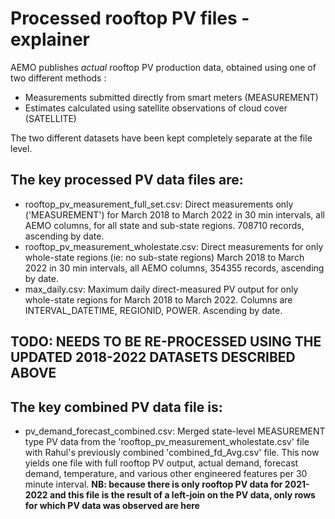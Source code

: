 # Processed rooftop PV files - explainer

AEMO publishes *actual* rooftop PV production data, obtained using one of two different methods :
- Measurements submitted directly from smart meters (MEASUREMENT)
- Estimates calculated using satellite observations of cloud cover (SATELLITE)

The two different datasets have been kept completely separate at the file level.

## The **key processed PV data files are**:
- rooftop_pv_measurement_full_set.csv: Direct measurements only ('MEASUREMENT') for March 2018 to March 2022 in 30 min intervals, all AEMO columns, for all state and sub-state regions. 708710 records, ascending by date.
- rooftop_pv_measurement_wholestate.csv: Direct measurements for only whole-state regions (ie: no sub-state regions) March 2018 to March 2022 in 30 min intervals, all AEMO columns, 354355 records, ascending by date.
- max_daily.csv: Maximum daily direct-measured PV output for only whole-state regions for March 2018 to March 2022. Columns are INTERVAL_DATETIME, REGIONID, POWER. Ascending by date.

## TODO: NEEDS TO BE RE-PROCESSED USING THE UPDATED 2018-2022 DATASETS DESCRIBED ABOVE
## The key **combined PV data file is**:
- pv_demand_forecast_combined.csv: Merged state-level MEASUREMENT type PV data from the 'rooftop_pv_measurement_wholestate.csv' file with Rahul's previously combined 'combined_fd_Avg.csv' file. This now yields one file with full rooftop PV output, actual demand, forecast demand, temperature, and various other engineered features per 30 minute interval. **NB: because there is only rooftop PV data for 2021-2022 and this file is the result of a left-join on the PV data, only rows for which PV data was observed are here**
